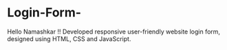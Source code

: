# Login-Form-
Hello Namashkar !! Developed responsive user-friendly website login form, designed using HTML, CSS and JavaScript. 
